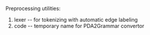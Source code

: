 Preprocessing utilities:

1) lexer -- for tokenizing with automatic edge labeling
2) code -- temporary name for PDA2Grammar convertor
